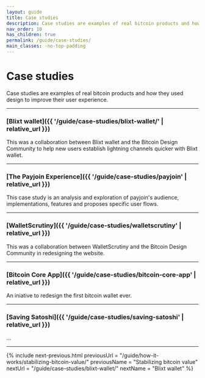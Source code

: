 ```yaml
---
layout: guide
title: Case studies
description: Case studies are examples of real bitcoin products and how they used design to improve their user experience.
nav_order: 10
has_children: true
permalink: /guide/case-studies/
main_classes: -no-top-padding
---
```


<!--

Illustration sources:

-->

# Case studies

Case studies are examples of real bitcoin products and how they used design to improve their user experience.

---

### [Blixt wallet]({{ '/guide/case-studies/blixt-wallet/' | relative_url }})

This was a collaboration between Blixt wallet and the Bitcoin Design Community to help new users establish lightning channels quicker with Blixt wallet.

---

### [The Payjoin Experience]({{ '/guide/case-studies/payjoin' | relative_url }})

This case study is an analysis and exploration of payjoin's audience, implementations, features and proposes specific user flows.

---

### [WalletScrutiny]({{ '/guide/case-studies/walletscrutiny' | relative_url }})

This was a collaboration between WalletScrutiny and the Bitcoin Design Community in redesigning the website.

---

### [Bitcoin Core App]({{ '/guide/case-studies/bitcoin-core-app' | relative_url }})

An iniative to redesign the first bitcoin wallet ever.

---

### [Saving Satoshi]({{ '/guide/case-studies/saving-satoshi' | relative_url }})

...

---

{% include next-previous.html
   previousUrl = "/guide/how-it-works/stabilizing-bitcoin-value/"
   previousName = "Stabilizing bitcoin value"
   nextUrl = "/guide/case-studies/blixt-wallet/"
   nextName = "Blixt wallet"
%}
